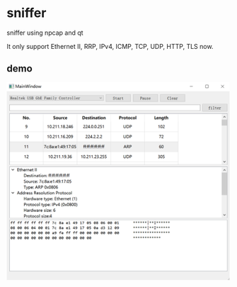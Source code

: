 # sniffer

sniffer using npcap and qt

It only support Ethernet II, RRP, IPv4, ICMP, TCP, UDP, HTTP, TLS now.

## demo

![demo](./img/demo.png)

